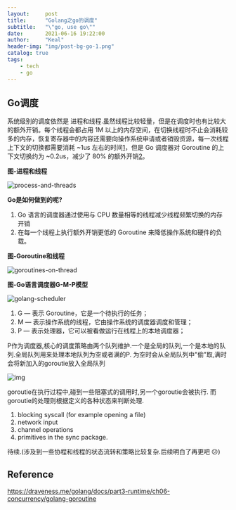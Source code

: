 ```yaml
---
layout:     post
title:      "Golang之go的调度"
subtitle:   "\"go, use go\""
date:       2021-06-16 19:22:00
author:     "Keal"
header-img: "img/post-bg-go-1.png"
catalog: true
tags:
    - tech
    - go
---
```


## Go调度

系统级别的调度依然是 进程和线程.虽然线程比较轻量，但是在调度时也有比较大的额外开销。每个线程会都占用 1M 以上的内存空间，在切换线程时不止会消耗较多的内存，恢复寄存器中的内容还需要向操作系统申请或者销毁资源，每一次线程上下文的切换都需要消耗 ~1us 左右的时间[1](https://draveness.me/golang/docs/part3-runtime/ch06-concurrency/golang-goroutine/#fn:1)，但是 Go 调度器对 Goroutine 的上下文切换约为 ~0.2us，减少了 80% 的额外开销[2](https://draveness.me/golang/docs/part3-runtime/ch06-concurrency/golang-goroutine/#fn:2)。

**图-进程和线程**

![process-and-threads](https://tva1.sinaimg.cn/large/008i3skNgy1gselhgboqgj30xd08w0st.jpg)

**Go是如何做到的呢?**

1. Go 语言的调度器通过使用与 CPU 数量相等的线程减少线程频繁切换的内存开销
2. 在每一个线程上执行额外开销更低的 Goroutine 来降低操作系统和硬件的负载。

**图-Goroutine和线程**

![goroutines-on-thread](https://tva1.sinaimg.cn/large/008i3skNgy1gselxl7ag1j30xd08wmx8.jpg)

**图-Go语言调度器G-M-P模型**

![golang-scheduler](https://tva1.sinaimg.cn/large/008i3skNgy1gselxvg3edj30xd0fk3yy.jpg)

1. G — 表示 Goroutine，它是一个待执行的任务；
2. M — 表示操作系统的线程，它由操作系统的调度器调度和管理；
3. P — 表示处理器，它可以被看做运行在线程上的本地调度器；

P作为调度器,核心的调度策略由两个队列维护.一个是全局的队列,一个是本地的队列.全局队列用来处理本地队列为空或者满的P. 为空时会从全局队列中"偷"取,满时会将新加入的goroutie放入全局队列

![img](https://tva1.sinaimg.cn/large/008i3skNgy1gsemysv7wuj30zk0mxdgx.jpg)

goroutie在执行过程中,碰到一些阻塞式的调用时,另一个goroutie会被执行. 而goroutie的处理则根据定义的各种状态来判断处理.

1. blocking syscall (for example opening a file)
2. network input
3. channel operations
4. primitives in the sync package.

待续.(涉及到一些协程和线程的状态流转和策略比较复杂.后续明白了再更吧 :confused:)



## Reference

https://draveness.me/golang/docs/part3-runtime/ch06-concurrency/golang-goroutine